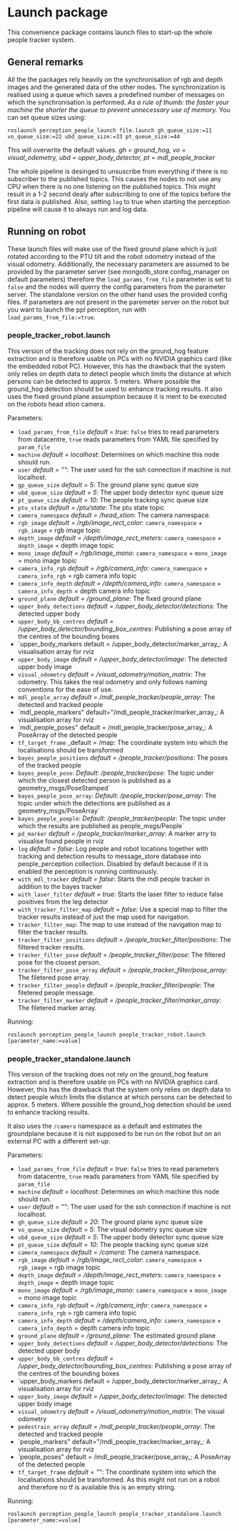 # Launch package
This convenience package contains launch files to start-up the whole people tracker system.

## General remarks
All the the packages rely heavily on the synchronisation of rgb and depth images and the generated data of the other nodes. The synchronization is realised using a queue which saves a predefined number of messages on which the synchronisation is performed. _As a rule of thumb: the faster your machine the shorter the queue to prevent unnecessary use of memory._ You can set queue sizes using:
```
roslaunch perception_people_launch file.launch gh_queue_size:=11 vo_queue_size:=22 ubd_queue_size:=33 pt_queue_size:=44
```
This will overwrite the default values.  _gh = ground_hog, vo = visual_odemetry, ubd = upper_body_detector, pt = mdl_people_tracker_

The whole pipeline is desinged to unsuscribe from everything if there is no subscriber to the published topics. This causes the nodes to not use any CPU when there is no one listening on the published topics. This might result in a 1-2 second dealy after subscribing to one of the topics before the first data is published. Also, setting `log` to true when starting the perception pipeline will cause it to always run and log data.

## Running on robot
These launch files will make use of the fixed ground plane which is just rotated according to the PTU tilt and the robot odometry instead of the visual odometry. Additionally, the necessary parameters are assumed to be provided by the parameter server (see mongodb_store confog_manager on default parameters) therefore the `load_params_from_file` parameter is set to `false` and the nodes will querry the config parameters from the parameter server. The standalone version on the other hand uses the provided config files. If parameters are not present in the paremeter server on the robot but you want to launch the ppl perception, run with `load_params_from_file:=true`.

### people_tracker_robot.launch
This version of the tracking does not rely on the ground_hog feature extraction and is therefore usable on PCs with no NVIDIA graphics card (like the embedded robot PC). However, this has the drawback that the system only relies on depth data to detect people which limits the distance at which persons can be detected to approx. 5 meters. Where possible the ground_hog detection should be used to enhance tracking results. It also uses the fixed ground plane assumption because it is ment to be executed on the robots head xtion camera.

Parameters:
* `load_params_from_file` _default = true_: `false` tries to read parameters from datacentre, `true` reads parameters from YAML file specified by `param_file`
* `machine` _default = localhost_: Determines on which machine this node should run.
* `user` _default = ""_: The user used for the ssh connection if machine is not localhost.
* `gp_queue_size` _default = 5_: The ground plane sync queue size
* `ubd_queue_size` _default = 5_: The upper body detector sync queue size
* `pt_queue_size` _default = 10_: The people tracking sync queue size
* `ptu_state` _default = /ptu/state_: The ptu state topic
* `camera_namespace` _default = /head_xtion_: The camera namespace.
* `rgb_image` _default = /rgb/image_rect_color_: `camera_namespace` + `rgb_image` = rgb image topic
* `depth_image` _default = /depth/image_rect_meters_: `camera_namespace` + `depth_image` = depth image topic
* `mono_image` _default = /rgb/image_mono_: `camera_namespace` + `mono_image` = mono image topic
* `camera_info_rgb` _default = /rgb/camera_info_: `camera_namespace` + `camera_info_rgb` = rgb camera info topic
* `camera_info_depth` _default = /depth/camera_info_: `camera_namespace` + `camera_info_depth` = depth camera info topic
* `ground_plane` _default = /ground_plane_: The fixed ground plane
* `upper_body_detections` _default = /upper_body_detector/detections_: The detected upper body
* `upper_body_bb_centres` _default = /upper_body_detector/bounding_box_centres_: Publishing a pose array of the centres of the bounding boxes
* `upper_body_markers default = /upper_body_detector/marker_array_: A visualisation array for rviz
* `upper_body_image` _default = /upper_body_detector/image_: The detected upper body image
* `visual_odometry` _default = /visual_odometry/motion_matrix_: The odometry. This takes the real odometry and only follows naming conventions for the ease of use.
* `mdl_people_array` _default = /mdl_people_tracker/people_array_: The detected and tracked people
* `mdl_people_markers" default="/mdl_people_tracker/marker_array_: A visualisation array for rviz
* `mdl_people_poses" default = /mdl_people_tracker/pose_array_: A PoseArray of the detected people
* `tf_target_frame` _default = /map: The coordinate system into which the localisations should be transformed
* `bayes_people_positions` _default = /people_tracker/positions_: The poses of the tracked people
* `bayes_people_pose`: _Default: /people_tracker/pose_: The topic under which the closest detected person is published as a geometry_msgs/PoseStamped`
* `bayes_people_pose_array`: _Default: /people_tracker/pose_array_: The topic under which the detections are published as a geometry_msgs/PoseArray`
* `bayes_people_poeple`: _Default: /people_tracker/people_: The topic under which the results are published as people_msgs/People`
* `pd_marker` _default = /people_tracker/marker_array_: A marker arry to visualise found people in rviz
* `log` _default = false_: Log people and robot locations together with tracking and detection results to message_store database into people_perception collection. Disabled by default because if it is enabled the perception is running continuously.
* `with_mdl_tracker` _default = false_: Starts the mdl people tracker in addition to the bayes tracker
* `with_laser_filter` _default = true_: Starts the laser filter to reduce false positives from the leg detector
* `with_tracker_filter_map` _default = false_: Use a special map to filter the tracker results instead of just the map used for navigation.
* `tracker_filter_map`: The map to use instead of the navigation map to filter the tracker results.
* `tracker_filter_positions` _default = /people_tracker_filter/positions_: The filtered tracker results.
* `tracker_filter_pose` _default = /people_tracker_filter/pose_: The filtered pose for the closest person.
* `tracker_filter_pose_array` _default = /people_tracker_filter/pose_array_: The filetered pose array.
* `tracker_filter_people` _default = /people_tracker_filter/people_: The filetered people message.
* `tracker_filter_marker` _default = /people_tracker_filter/marker_array_: The filetered marker array.


Running:
```
roslaunch perception_people_launch people_tracker_robot.launch [parameter_name:=value]
```

### people_tracker_standalone.launch
This version of the tracking does not rely on the ground_hog feature extraction and is therefore usable on PCs with no NVIDIA graphics card. However, this has the drawback that the system only relies on depth data to detect people which limits the distance at which persons can be detected to approx. 5 meters. Where possible the ground_hog detection should be used to enhance tracking results. 

It also uses the `/camera` namespace as a default and estimates the groundplane because it is not supposed to be run on the robot but on an external PC with a different set-up.


Parameters:
* `load_params_from_file` _default = true_: `false` tries to read parameters from datacentre, `true` reads parameters from YAML file specified by `param_file`
* `machine` _default = localhost_: Determines on which machine this node should run.
* `user` _default = ""_: The user used for the ssh connection if machine is not localhost.
* `gh_queue_size` _default = 20_: The ground plane sync queue size
* `vo_queue_size` _default = 5_: The visual odometry sync queue size
* `ubd_queue_size` _default = 5_: The upper body detector sync queue size
* `pt_queue_size` _default = 10_: The people tracking sync queue size
* `camera_namespace` _default = /camera_: The camera namespace.
* `rgb_image` _default = /rgb/image_rect_color_: `camera_namespace` + `rgb_image` = rgb image topic
* `depth_image` _default = /depth/image_rect_meters_: `camera_namespace` + `depth_image` = depth image topic
* `mono_image` _default = /rgb/image_mono_: `camera_namespace` + `mono_image` = mono image topic
* `camera_info_rgb` _default = /rgb/camera_info_: `camera_namespace` + `camera_info_rgb` = rgb camera info topic
* `camera_info_depth` _default = /depth/camera_info_: `camera_namespace` + `camera_info_depth` = depth camera info topic
* `ground_plane` _default = /ground_plane_: The estimated ground plane
* `upper_body_detections` _default = /upper_body_detector/detections_: The detected upper body
* `upper_body_bb_centres` _default = /upper_body_detector/bounding_box_centres_: Publishing a pose array of the centres of the bounding boxes
* `upper_body_markers default = /upper_body_detector/marker_array_: A visualisation array for rviz
* `upper_body_image` _default = /upper_body_detector/image_: The detected upper body image
* `visual_odometry` _default = /visual_odometry/motion_matrix_: The visual odometry
* `pedestrain_array` _default = /mdl_people_tracker/people_array_: The detected and tracked people
* `people_markers" default="/mdl_people_tracker/marker_array_: A visualisation array for rviz
* `people_poses" default = /mdl_people_tracker/pose_array_: A PoseArray of the detected people
* `tf_target_frame` _default = ""_: The coordinate system into which the localisations should be transformed. As this might not run on a robot and therefore no tf is available this is an empty string.


Running:
```
roslaunch perception_people_launch people_tracker_standalone.launch [parameter_name:=value]
```

